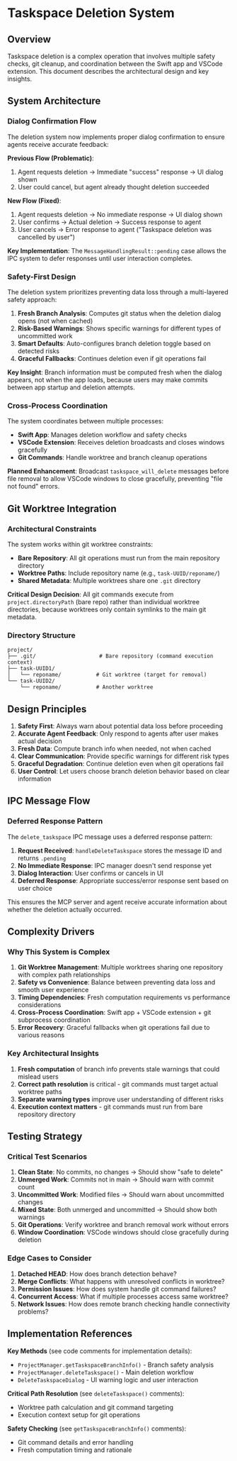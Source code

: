 # Taskspace Deletion System

## Overview

Taskspace deletion is a complex operation that involves multiple safety checks, git cleanup, and coordination between the Swift app and VSCode extension. This document describes the architectural design and key insights.

## System Architecture

### Dialog Confirmation Flow

The deletion system now implements proper dialog confirmation to ensure agents receive accurate feedback:

**Previous Flow (Problematic)**:
1. Agent requests deletion → Immediate "success" response → UI dialog shown
2. User could cancel, but agent already thought deletion succeeded

**New Flow (Fixed)**:
1. Agent requests deletion → No immediate response → UI dialog shown  
2. User confirms → Actual deletion → Success response to agent
3. User cancels → Error response to agent ("Taskspace deletion was cancelled by user")

**Key Implementation**: The `MessageHandlingResult::pending` case allows the IPC system to defer responses until user interaction completes.

### Safety-First Design

The deletion system prioritizes preventing data loss through a multi-layered safety approach:

1. **Fresh Branch Analysis**: Computes git status when the deletion dialog opens (not when cached)
2. **Risk-Based Warnings**: Shows specific warnings for different types of uncommitted work
3. **Smart Defaults**: Auto-configures branch deletion toggle based on detected risks
4. **Graceful Fallbacks**: Continues deletion even if git operations fail

**Key Insight**: Branch information must be computed fresh when the dialog appears, not when the app loads, because users may make commits between app startup and deletion attempts.

### Cross-Process Coordination

The system coordinates between multiple processes:
- **Swift App**: Manages deletion workflow and safety checks
- **VSCode Extension**: Receives deletion broadcasts and closes windows gracefully  
- **Git Commands**: Handle worktree and branch cleanup operations

**Planned Enhancement**: Broadcast `taskspace_will_delete` messages before file removal to allow VSCode windows to close gracefully, preventing "file not found" errors.

## Git Worktree Integration

### Architectural Constraints

The system works within git worktree constraints:
- **Bare Repository**: All git operations must run from the main repository directory
- **Worktree Paths**: Include repository name (e.g., `task-UUID/reponame/`)
- **Shared Metadata**: Multiple worktrees share one `.git` directory

**Critical Design Decision**: All git commands execute from `project.directoryPath` (bare repo) rather than individual worktree directories, because worktrees only contain symlinks to the main git metadata.

### Directory Structure
```
project/
├── .git/                    # Bare repository (command execution context)
├── task-UUID1/
│   └── reponame/           # Git worktree (target for removal)
└── task-UUID2/
    └── reponame/           # Another worktree
```

## Design Principles

1. **Safety First**: Always warn about potential data loss before proceeding
2. **Accurate Agent Feedback**: Only respond to agents after user makes actual decision
3. **Fresh Data**: Compute branch info when needed, not when cached  
4. **Clear Communication**: Provide specific warnings for different risk types
5. **Graceful Degradation**: Continue deletion even when git operations fail
6. **User Control**: Let users choose branch deletion behavior based on clear information

## IPC Message Flow

### Deferred Response Pattern

The `delete_taskspace` IPC message uses a deferred response pattern:

1. **Request Received**: `handleDeleteTaskspace` stores the message ID and returns `.pending`
2. **No Immediate Response**: IPC manager doesn't send response yet
3. **Dialog Interaction**: User confirms or cancels in UI
4. **Deferred Response**: Appropriate success/error response sent based on user choice

This ensures the MCP server and agent receive accurate information about whether the deletion actually occurred.

## Complexity Drivers

### Why This System is Complex

1. **Git Worktree Management**: Multiple worktrees sharing one repository with complex path relationships
2. **Safety vs Convenience**: Balance between preventing data loss and smooth user experience
3. **Timing Dependencies**: Fresh computation requirements vs performance considerations  
4. **Cross-Process Coordination**: Swift app + VSCode extension + git subprocess coordination
5. **Error Recovery**: Graceful fallbacks when git operations fail due to various reasons

### Key Architectural Insights

1. **Fresh computation** of branch info prevents stale warnings that could mislead users
2. **Correct path resolution** is critical - git commands must target actual worktree paths
3. **Separate warning types** improve user understanding of different risks
4. **Execution context matters** - git commands must run from bare repository directory

## Testing Strategy

### Critical Test Scenarios

1. **Clean State**: No commits, no changes → Should show "safe to delete" 
2. **Unmerged Work**: Commits not in main → Should warn with commit count
3. **Uncommitted Work**: Modified files → Should warn about uncommitted changes
4. **Mixed State**: Both unmerged and uncommitted → Should show both warnings
5. **Git Operations**: Verify worktree and branch removal work without errors
6. **Window Coordination**: VSCode windows should close gracefully during deletion

### Edge Cases to Consider

1. **Detached HEAD**: How does branch detection behave?
2. **Merge Conflicts**: What happens with unresolved conflicts in worktree?
3. **Permission Issues**: How does system handle git command failures?
4. **Concurrent Access**: What if multiple processes access same worktree?
5. **Network Issues**: How does remote branch checking handle connectivity problems?

## Implementation References

**Key Methods** (see code comments for implementation details):
- `ProjectManager.getTaskspaceBranchInfo()` - Branch safety analysis
- `ProjectManager.deleteTaskspace()` - Main deletion workflow  
- `DeleteTaskspaceDialog` - UI warning logic and user interaction

**Critical Path Resolution** (see `deleteTaskspace()` comments):
- Worktree path calculation and git command targeting
- Execution context setup for git operations

**Safety Checking** (see `getTaskspaceBranchInfo()` comments):
- Git command details and error handling
- Fresh computation timing and rationale
